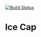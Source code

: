 [![Build Status](https://travis-ci.org/h13i32maru/ice-cap.svg?branch=master)](https://travis-ci.org/h13i32maru/ice-cap)
# Ice Cap
